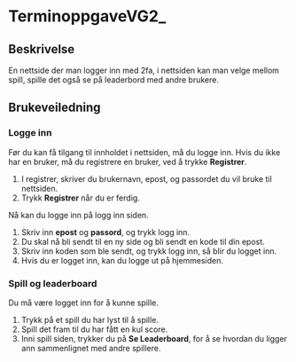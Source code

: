 # TerminoppgaveVG2_

## Beskrivelse

En nettside der man logger inn med 2fa, i nettsiden kan man velge mellom spill, spille det også se på leaderbord med andre brukere. 

## Brukeveiledning

### Logge inn
Før du kan få tilgang til innholdet i nettsiden, må du logge inn.
Hvis du ikke har en bruker, må du registrere en bruker, ved å trykke **Registrer**.
1. I registrer, skriver du brukernavn, epost, og passordet du vil bruke til nettsiden.
2. Trykk **Registrer** når du er ferdig.

Nå kan du logge inn på logg inn siden.
1. Skriv inn **epost** og **passord**, og trykk logg inn.
2. Du skal nå bli sendt til en ny side og bli sendt en kode til din epost.
3. Skriv inn koden som ble sendt, og trykk logg inn, så blir du logget inn.
4. Hvis du er logget inn, kan du logge ut på hjemmesiden.

### Spill og leaderboard
Du må være logget inn for å kunne spille.
1. Trykk på et spill du har lyst til å spille.
2. Spill det fram til du har fått en kul score.
3. Inni spill siden, trykker du på **Se Leaderboard**, for å se hvordan du ligger ann sammenlignet med andre spillere. 

